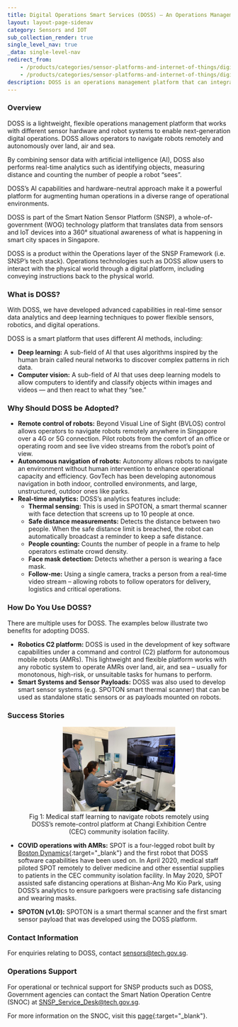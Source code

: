 ```yaml
---
title: Digital Operations Smart Services (DOSS) – An Operations Management Platform for Internet of Things (IoT) and Robotics
layout: layout-page-sidenav
category: Sensors and IOT
sub_collection_render: true
single_level_nav: true
_data: single-level-nav
redirect_from:
    - /products/categories/sensor-platforms-and-internet-of-things/digital-operations-smart-services/
    - /products/categories/sensor-platforms-and-internet-of-things/digital-operations-smart-services.html
description: DOSS is an operations management platform that can integrate into different systems to enable next-generation digital operations.
---
```


### Overview

DOSS is a lightweight, flexible operations management platform that works with different sensor hardware and robot systems to enable next-generation
digital operations. DOSS allows operators to navigate robots remotely and autonomously over land, air and sea.

By combining sensor data with artificial intelligence (AI), DOSS also performs real-time analytics such as identifying objects, measuring distance and
counting the number of people a robot “sees”.

DOSS’s AI capabilities and hardware-neutral approach make it a powerful platform for augmenting human operations in a diverse range of operational environments.

DOSS is part of the Smart Nation Sensor Platform (SNSP), a whole-of-government (WOG) technology platform that translates data from sensors and IoT devices
into a 360° situational awareness of what is happening in smart city spaces in Singapore.

DOSS is a product within the Operations layer of the SNSP Framework (i.e. SNSP’s tech stack). Operations technologies such as DOSS allow users to interact
with the physical world through a digital platform, including conveying instructions back to the physical world.

### What is DOSS?

With DOSS, we have developed advanced capabilities in real-time sensor data analytics and deep learning techniques to power flexible sensors, robotics, and
digital operations.

DOSS is a smart platform that uses different AI methods, including:

- **Deep learning:** A sub-field of AI that uses algorithms inspired by the human brain called neural networks to discover complex patterns in rich data.
- **Computer vision:** A sub-field of AI that uses deep learning models to allow computers to identify and classify objects within images and videos —
  and then react to what they “see.”

### Why Should DOSS be Adopted?

- **Remote control of robots:** Beyond Visual Line of Sight (BVLOS) control allows operators to navigate robots remotely anywhere in Singapore over a
  4G or 5G connection. Pilot robots from the comfort of an office or operating room and see live video streams from the robot’s point of view.
- **Autonomous navigation of robots:** Autonomy allows robots to navigate an environment without human intervention to enhance operational capacity
  and efficiency. GovTech has been developing autonomous navigation in both indoor, controlled environments, and large, unstructured, outdoor ones like parks.
- **Real-time analytics:** DOSS’s analytics features include:
  - **Thermal sensing:** This is used in SPOTON, a smart thermal scanner with face detection that screens up to 10 people at once.
  - **Safe distance measurements:** Detects the distance between two people. When the safe distance limit is breached, the robot can automatically broadcast a reminder to keep a safe distance.
  - **People counting:** Counts the number of people in a frame to help operators estimate crowd density.
  - **Face mask detection:** Detects whether a person is wearing a face mask.
  - **Follow-me:** Using a single camera, tracks a person from a real-time video stream – allowing robots to follow operators for delivery, logistics and critical operations.

### How Do You Use DOSS?

There are multiple uses for DOSS. The examples below illustrate two benefits for adopting DOSS.

- **Robotics C2 platform:** DOSS is used in the development of key software capabilities under a command and control (C2) platform for autonomous mobile robots (AMRs). This lightweight and flexible platform works with any robotic system to operate AMRs over land, air, and sea – usually for monotonous, high-risk, or unsuitable tasks for humans to perform.
- **Smart Systems and Sensor Payloads:** DOSS was also used to develop smart sensor systems (e.g. SPOTON smart thermal scanner) that can be used as standalone static sensors or as payloads mounted on robots.

### Success Stories

<figure style="text-align: center">
  <img src="/assets/img/doss-fig1.png" width="60%" height="60%"
    alt="Fig 1: Medical staff learning to navigate robots remotely using DOSS’s remote-control platform at Changi Exhibition Centre (CEC) community isolation   facility."
  />
  <figcaption>Fig 1: Medical staff learning to navigate robots remotely using DOSS’s remote-control platform at Changi Exhibition Centre (CEC) community isolation facility.</figcaption>
</figure>

- **COVID operations with AMRs:** SPOT is a four-legged robot built by [Boston Dynamics](https://www.bostondynamics.com/){:target="\_blank"} and the first robot that DOSS software capabilities have been used on. In April 2020, medical staff piloted SPOT remotely to deliver medicine and other essential supplies to patients in the CEC community isolation facility. In May 2020, SPOT assisted safe distancing operations at Bishan-Ang Mo Kio Park, using DOSS’s analytics to ensure parkgoers were practising safe distancing and wearing masks.

- **SPOTON (v1.0):** SPOTON is a smart thermal scanner and the first smart sensor payload that was developed using the DOSS platform.

### Contact Information

For enquiries relating to DOSS, contact <sensors@tech.gov.sg>.

### Operations Support

For operational or technical support for SNSP products such as DOSS, Government agencies can contact the Smart Nation Operation Centre (SNOC) at <SNSP_Service_Desk@tech.gov.sg>.

For more information on the SNOC, visit this [page](snsp/snoc){:target="\_blank"}.
